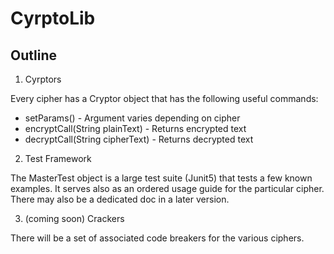 # CyrptoLib

## Outline

1. Cyrptors

Every cipher has a Cryptor object that has the following useful commands:

* setParams() - Argument varies depending on cipher
* encryptCall(String plainText) - Returns encrypted text
* decryptCall(String cipherText) - Returns decrypted text

2. Test Framework

The MasterTest object is a large test suite (Junit5) that tests a few known examples. It serves also as an ordered usage guide for the particular cipher. There may also be a dedicated doc in a later version.

3. (coming soon) Crackers

There will be a set of associated code breakers for the various ciphers.